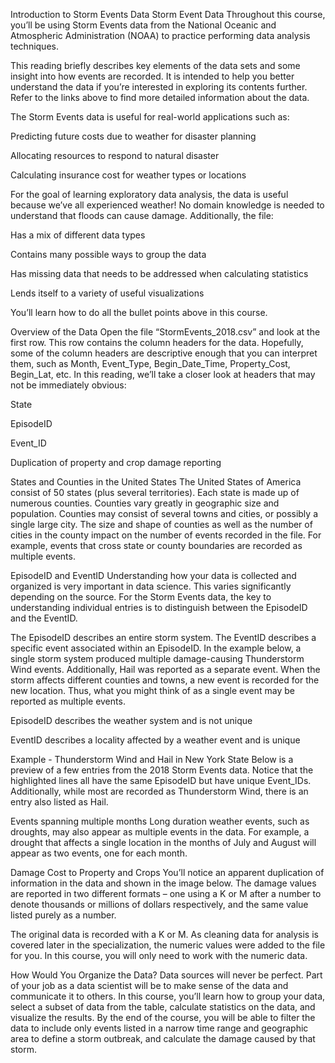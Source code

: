 Introduction to Storm Events Data
Storm Event Data
Throughout this course, you’ll be using Storm Events data from the National Oceanic and Atmospheric Administration (NOAA) to practice performing data analysis techniques. 

This reading briefly describes key elements of the data sets and some insight into how events are recorded. It is intended to help you better understand the data if you’re interested in exploring its contents further. Refer to the links above to find more detailed information about the data.

The Storm Events data is useful for real-world applications such as:

Predicting future costs due to weather for disaster planning

Allocating resources to respond to natural disaster 

Calculating insurance cost for weather types or locations

For the goal of learning exploratory data analysis, the data is useful because we’ve all experienced weather! No domain knowledge is needed to understand that floods can cause damage. Additionally, the file: 

Has a mix of different data types

Contains many possible ways to group the data

Has missing data that needs to be addressed when calculating statistics

Lends itself to a variety of useful visualizations

You’ll learn how to do all the bullet points above in this course.

Overview  of the Data
Open the file “StormEvents_2018.csv” and look at the first row. This row contains the column headers for the data. Hopefully, some of the column headers are descriptive enough that you can interpret them, such as Month, Event_Type, Begin_Date_Time, Property_Cost, Begin_Lat, etc. In this reading, we’ll take a closer look at headers that may not be immediately obvious:

State

EpisodeID

Event_ID

Duplication of property and crop damage reporting

States and Counties in the United States
The United States of America consist of 50 states (plus several territories). Each state is made up of numerous counties. Counties vary greatly in geographic size and population. Counties may consist of several towns and cities, or possibly a single large city. The size and shape of counties as well as the number of cities in the county impact on the number of events recorded in the file. For example, events that cross state or county boundaries are recorded as multiple events. 

EpisodeID and EventID
Understanding how your data is collected and organized is very important in data science. This varies significantly depending on the source. For the Storm Events data, the key to understanding individual entries is to distinguish between the EpisodeID and the EventID.   

The EpisodeID describes an entire storm system. The EventID describes a specific event associated within an EpisodeID. In the example below, a single storm system produced multiple damage-causing Thunderstorm Wind events. Additionally, Hail was reported as a separate event. When the storm affects different counties and towns, a new event is recorded for the new location. Thus, what you might think of as a single event may be reported as multiple events.

EpisodeID describes the weather system and is not unique

EventID describes a locality affected by a weather event and is unique

Example - Thunderstorm Wind and Hail in New York State
Below is a preview of a few entries from the 2018 Storm Events data. Notice that the highlighted lines all have the same EpisodeID but have unique Event_IDs. Additionally, while most are recorded as Thunderstorm Wind, there is an entry also listed as Hail. 


Events spanning multiple months
Long duration weather events, such as droughts, may also appear as multiple events in the data. For example, a drought that affects a single location in the months of July and August will appear as two events, one for each month.   

Damage Cost to Property and Crops
You’ll notice an apparent duplication of information in the data and shown in the image below. The damage values are reported in two different formats – one using a K or M after a number to denote thousands or millions of dollars respectively, and the same value listed purely as a number. 



The original data is recorded with a K or M. As cleaning data for analysis is covered later in the specialization, the numeric values were added to the file for you. In this course, you will only need to work with the numeric data.

How Would You Organize the Data?
Data sources will never be perfect. Part of your job as a data scientist will be to make sense of the data and communicate it to others. In this course, you’ll learn how to group your data, select a subset of data from the table, calculate statistics on the data, and visualize the results. By the end of the course, you will be able to filter the data to include only events listed in a narrow time range and geographic area to define a storm outbreak, and calculate the damage caused by that storm.
